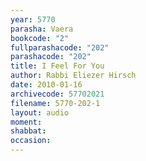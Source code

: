 ```yaml
---
year: 5770
parasha: Vaera
bookcode: "2"
fullparashacode: "202"
parashacode: "202"
title: I Feel For You
author: Rabbi Eliezer Hirsch
date: 2010-01-16
archivecode: 57702021
filename: 5770-202-1
layout: audio
moment: 
shabbat: 
occasion: 
---
```


